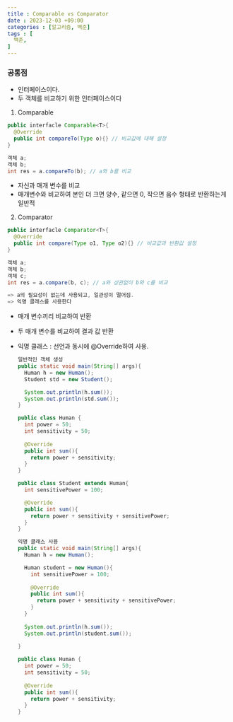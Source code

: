 ```yaml
---
title : Comparable vs Comparator 
date : 2023-12-03 +09:00
categories : [알고리즘, 백준]
tags : [
  백준,
]
---
```

<!-- ![](/assets/img/Spring/aaaa.png){:style="border:1px solid #eaeaea; border-radius: 7px; padding: 0px;" } -->
<!-- ![](/assets/img/alg/1-1.png){:style="width:1000px" } -->

### 공통점
- 인터페이스이다.
- 두 객체를 비교하기 위한 인터페이스이다

1) Comparable
    
  ```java
  public interfacle Comparable<T>{
    @Override
    public int compareTo(Type o){} // 비교값에 대해 설정
  }
  
  객체 a;
  객체 b;
  int res = a.compareTo(b); // a와 b를 비교
  ```
  
  - 자신과 매개 변수를 비교
  - 매개변수와 비교하여 본인 더 크면 양수, 같으면 0, 작으면 음수 형태로 반환하는게 일반적
    
2) Comparator 
  
  ```java
  public interfacle Comparator<T>{
    @Override
    public int compare(Type o1, Type o2){} // 비교값과 반환값 설정
  }
  
  객체 a;
  객체 b;
  객체 c;
  int res = a.compare(b, c); // a와 상관없이 b와 c를 비교
  
  => a의 필요성이 없는데 사용되고, 일관성이 떨어짐.
  => 익명 클래스를 사용한다
  ```
  
  - 매개 변수끼리 비교하여 반환
  - 두 매개 변수를 비교하여 결과 값 반환
  - 익명 클래스 : 선언과 동시에 @Override하여 사용.
    
    ```java
    일반적인 객체 생성
    public static void main(String[] args){
      Human h = new Human();
      Student std = new Student();
    
      System.out.println(h.sum());
      System.out.println(std.sum());
    }
    
    public class Human {
      int power = 50;
      int sensitivity = 50;
      
      @Override
      public int sum(){
        return power + sensitivity;
      }
    }
    
    public class Student extends Human{
      int sensitivePower = 100;
    
      @Override
      public int sum(){
        return power + sensitivity + sensitivePower;
      }
    }
    ```
    
    ```java
    익명 클래스 사용
    public static void main(String[] args){
      Human h = new Human();
    
      Human student = new Human(){
        int sensitivePower = 100;
        
        @Override
        public int sum(){
          return power + sensitivity + sensitivePower;
        }
      }
      
      System.out.println(h.sum());
      System.out.println(student.sum());
      
    }
    
    public class Human {
      int power = 50;
      int sensitivity = 50;
      
      @Override
      public int sum(){
        return power + sensitivity;
      }
    }
    ```
